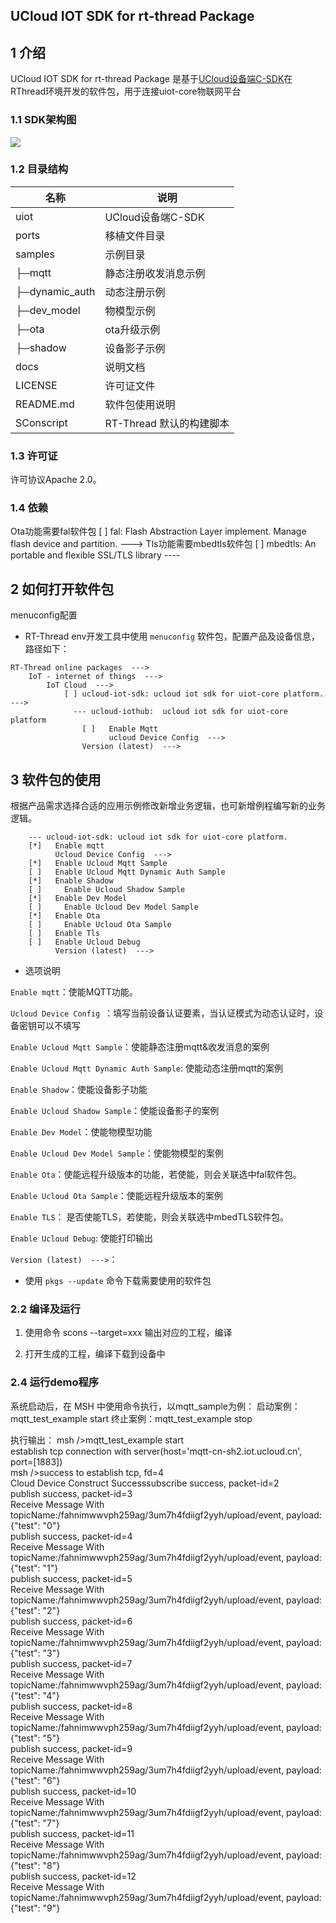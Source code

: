 ##  UCloud IOT SDK for rt-thread Package 
## 1 介绍

UCloud IOT SDK for rt-thread Package 是基于[UCloud设备端C-SDK](https://github.com/ucloud/ucloud-iot-device-sdk-c)在RThread环境开发的软件包，用于连接uiot-core物联网平台

### 1.1 SDK架构图
![](https://uiot.cn-sh2.ufileos.com/sdk%E6%9E%B6%E6%9E%84%E5%9B%BE.png)

### 1.2 目录结构

| 名称              | 说明 |
| ----              | ---- |
| uiot              | UCloud设备端C-SDK |
| ports             | 移植文件目录 |
| samples           | 示例目录 |
|  ├─mqtt           | 静态注册收发消息示例 |
|  ├─dynamic_auth   | 动态注册示例 |
|  ├─dev_model      | 物模型示例 |
|  ├─ota            | ota升级示例 |
|  ├─shadow         | 设备影子示例 |
| docs              | 说明文档 |
| LICENSE           | 许可证文件 |
| README.md         | 软件包使用说明 |
| SConscript        | RT-Thread 默认的构建脚本 |

### 1.3 许可证

许可协议Apache 2.0。

### 1.4 依赖
Ota功能需要fal软件包
[ ] fal: Flash Abstraction Layer implement. Manage flash device and partition.  --->
Tls功能需要mbedtls软件包
[ ] mbedtls: An portable and flexible SSL/TLS library  ----

## 2 如何打开软件包
menuconfig配置
- RT-Thread env开发工具中使用 `menuconfig` 软件包，配置产品及设备信息，
路径如下：
```
RT-Thread online packages  --->
    IoT - internet of things  --->
        IoT Cloud  --->
            [ ] ucloud-iot-sdk: ucloud iot sdk for uiot-core platform.  --->
              --- ucloud-iothub:  ucloud iot sdk for uiot-core platform 
                [ ]   Enable Mqtt 
                      ucloud Device Config  --->  
                Version (latest)  --->	
```

## 3 软件包的使用
根据产品需求选择合适的应用示例修改新增业务逻辑，也可新增例程编写新的业务逻辑。
```	
    --- ucloud-iot-sdk: ucloud iot sdk for uiot-core platform.
    [*]   Enable mqtt                                                                                             
          Ucloud Device Config  --->    
    [*]   Enable Ucloud Mqtt Sample 
    [ ]   Enable Ucloud Mqtt Dynamic Auth Sample
    [*]   Enable Shadow      
    [ ]     Enable Ucloud Shadow Sample
    [*]   Enable Dev Model  
    [ ]     Enable Ucloud Dev Model Sample
    [*]   Enable Ota                                                                                                
    [ ]     Enable Ucloud Ota Sample  
    [ ]   Enable Tls 
    [ ]   Enable Ucloud Debug
          Version (latest)  --->
```

- 选项说明

`Enable mqtt`：使能MQTT功能。

`Ucloud Device Config `：填写当前设备认证要素，当认证模式为动态认证时，设备密钥可以不填写

`Enable Ucloud Mqtt Sample`：使能静态注册mqtt&收发消息的案例

`Enable Ucloud Mqtt Dynamic Auth Sample`: 使能动态注册mqtt的案例

`Enable Shadow`：使能设备影子功能

`Enable Ucloud Shadow Sample`：使能设备影子的案例

`Enable Dev Model`：使能物模型功能

`Enable Ucloud Dev Model Sample`：使能物模型的案例

`Enable Ota`：使能远程升级版本的功能，若使能，则会关联选中fal软件包。

`Enable Ucloud Ota Sample`：使能远程升级版本的案例

`Enable TLS`： 是否使能TLS，若使能，则会关联选中mbedTLS软件包。

`Enable Ucloud Debug`: 使能打印输出

`Version (latest)  --->`：

- 使用 `pkgs --update` 命令下载需要使用的软件包

### 2.2 编译及运行
1. 使用命令 scons --target=xxx 输出对应的工程，编译 

2. 打开生成的工程，编译下载到设备中

### 2.4 运行demo程序
系统启动后，在 MSH 中使用命令执行，以mqtt_sample为例：
启动案例：mqtt_test_example start
终止案例：mqtt_test_example stop

执行输出：
msh />mqtt_test_example start                                                                                                       
establish tcp connection with server(host='mqtt-cn-sh2.iot.ucloud.cn', port=[1883])                                                 
msh />success to establish tcp, fd=4                                                                                                
Cloud Device Construct Successsubscribe success, packet-id=2                                                                        
publish success, packet-id=3                                                                                                        
Receive Message With topicName:/fahnimwwvph259ag/3um7h4fdiigf2yyh/upload/event, payload:{"test": "0"}                               
publish success, packet-id=4                                                                                                        
Receive Message With topicName:/fahnimwwvph259ag/3um7h4fdiigf2yyh/upload/event, payload:{"test": "1"}                               
publish success, packet-id=5                                                                                                        
Receive Message With topicName:/fahnimwwvph259ag/3um7h4fdiigf2yyh/upload/event, payload:{"test": "2"}                               
publish success, packet-id=6                                                                                                        
Receive Message With topicName:/fahnimwwvph259ag/3um7h4fdiigf2yyh/upload/event, payload:{"test": "3"}                               
publish success, packet-id=7                                                                                                        
Receive Message With topicName:/fahnimwwvph259ag/3um7h4fdiigf2yyh/upload/event, payload:{"test": "4"}                               
publish success, packet-id=8                                                                                                        
Receive Message With topicName:/fahnimwwvph259ag/3um7h4fdiigf2yyh/upload/event, payload:{"test": "5"}                               
publish success, packet-id=9                                                                                                        
Receive Message With topicName:/fahnimwwvph259ag/3um7h4fdiigf2yyh/upload/event, payload:{"test": "6"}                               
publish success, packet-id=10                                                                                                       
Receive Message With topicName:/fahnimwwvph259ag/3um7h4fdiigf2yyh/upload/event, payload:{"test": "7"}                               
publish success, packet-id=11                                                                                                       
Receive Message With topicName:/fahnimwwvph259ag/3um7h4fdiigf2yyh/upload/event, payload:{"test": "8"}                               
publish success, packet-id=12                                                                                                       
Receive Message With topicName:/fahnimwwvph259ag/3um7h4fdiigf2yyh/upload/event, payload:{"test": "9"} 







